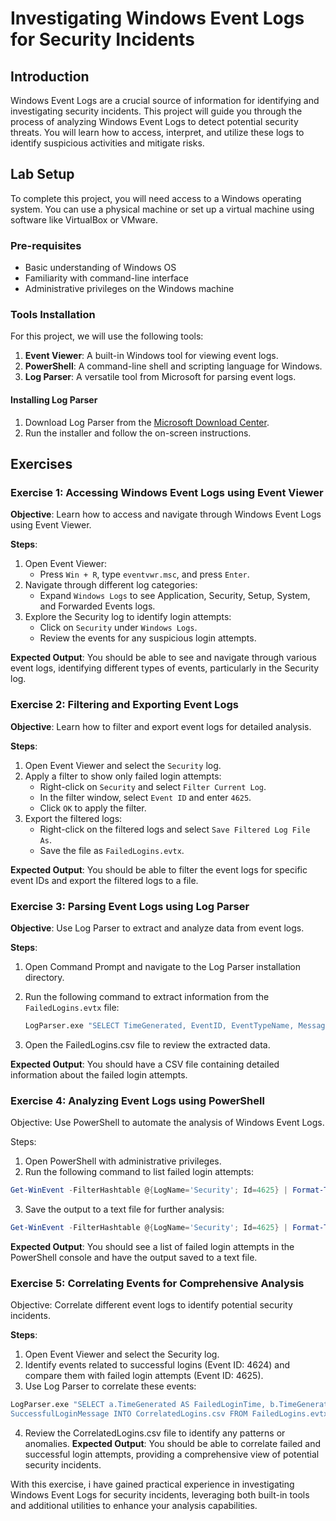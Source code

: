 # Investigating Windows Event Logs for Security Incidents

## Introduction
Windows Event Logs are a crucial source of information for identifying and investigating security incidents. This project will guide you through the process of analyzing Windows Event Logs to detect potential security threats. You will learn how to access, interpret, and utilize these logs to identify suspicious activities and mitigate risks.

## Lab Setup
To complete this project, you will need access to a Windows operating system. You can use a physical machine or set up a virtual machine using software like VirtualBox or VMware.

### Pre-requisites
- Basic understanding of Windows OS
- Familiarity with command-line interface
- Administrative privileges on the Windows machine

### Tools Installation
For this project, we will use the following tools:
1. **Event Viewer**: A built-in Windows tool for viewing event logs.
2. **PowerShell**: A command-line shell and scripting language for Windows.
3. **Log Parser**: A versatile tool from Microsoft for parsing event logs.

#### Installing Log Parser
1. Download Log Parser from the [Microsoft Download Center](https://www.microsoft.com/en-us/download/details.aspx?id=24659).
2. Run the installer and follow the on-screen instructions.

## Exercises

### Exercise 1: Accessing Windows Event Logs using Event Viewer
**Objective**: Learn how to access and navigate through Windows Event Logs using Event Viewer.

**Steps**:
1. Open Event Viewer:
   - Press `Win + R`, type `eventvwr.msc`, and press `Enter`.
2. Navigate through different log categories:
   - Expand `Windows Logs` to see Application, Security, Setup, System, and Forwarded Events logs.
3. Explore the Security log to identify login attempts:
   - Click on `Security` under `Windows Logs`.
   - Review the events for any suspicious login attempts.

**Expected Output**: You should be able to see and navigate through various event logs, identifying different types of events, particularly in the Security log.

### Exercise 2: Filtering and Exporting Event Logs
**Objective**: Learn how to filter and export event logs for detailed analysis.

**Steps**:
1. Open Event Viewer and select the `Security` log.
2. Apply a filter to show only failed login attempts:
   - Right-click on `Security` and select `Filter Current Log`.
   - In the filter window, select `Event ID` and enter `4625`.
   - Click `OK` to apply the filter.
3. Export the filtered logs:
   - Right-click on the filtered logs and select `Save Filtered Log File As`.
   - Save the file as `FailedLogins.evtx`.

**Expected Output**: You should be able to filter the event logs for specific event IDs and export the filtered logs to a file.

### Exercise 3: Parsing Event Logs using Log Parser
**Objective**: Use Log Parser to extract and analyze data from event logs.

**Steps**:
1. Open Command Prompt and navigate to the Log Parser installation directory.
2. Run the following command to extract information from the `FailedLogins.evtx` file:
   ```sh
   LogParser.exe "SELECT TimeGenerated, EventID, EventTypeName, Message INTO FailedLogins.csv FROM FailedLogins.evtx" -i:EVT -o:CSV
   ```

3. Open the FailedLogins.csv file to review the extracted data.

**Expected Output**: You should have a CSV file containing detailed information about the failed login attempts.

### Exercise 4: Analyzing Event Logs using PowerShell
Objective: Use PowerShell to automate the analysis of Windows Event Logs.

Steps:

1. Open PowerShell with administrative privileges.
2. Run the following command to list failed login attempts:
```powershell
Get-WinEvent -FilterHashtable @{LogName='Security'; Id=4625} | Format-Table TimeCreated, Id, Message -AutoSize
```
3. Save the output to a text file for further analysis:
```powershell
Get-WinEvent -FilterHashtable @{LogName='Security'; Id=4625} | Format-Table TimeCreated, Id, Message -AutoSize | Out-File -FilePath FailedLogins.txt
```
**Expected Output**: You should see a list of failed login attempts in the PowerShell console and have the output saved to a text file.

### Exercise 5: Correlating Events for Comprehensive Analysis
Objective: Correlate different event logs to identify potential security incidents.

**Steps**:

1. Open Event Viewer and select the Security log.
2. Identify events related to successful logins (Event ID: 4624) and compare them with failed login attempts (Event ID: 4625).
3. Use Log Parser to correlate these events:
```sh
LogParser.exe "SELECT a.TimeGenerated AS FailedLoginTime, b.TimeGenerated AS SuccessfulLoginTime, a.Message AS FailedLoginMessage, b.Message AS
SuccessfulLoginMessage INTO CorrelatedLogins.csv FROM FailedLogins.evtx a JOIN SuccessfulLogins.evtx b ON a.User=b.User WHERE a.EventID=4625 AND b.EventID=4624" -i:EVT -o:CSV
```
4. Review the CorrelatedLogins.csv file to identify any patterns or anomalies.
**Expected Output**: You should be able to correlate failed and successful login attempts, providing a comprehensive view of potential security incidents.

With this exercise, i have gained practical experience in investigating Windows Event Logs for security incidents, leveraging both built-in tools and additional utilities to enhance your analysis capabilities.
